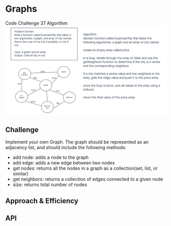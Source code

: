 # Graphs

Code Challenge 37 Algorithm
![cc 37 whiteboard](./cc37.png)

## Challenge

Implement your own Graph. The graph should be represented as an adjacency list, and should include the following methods:

- add node: adds a node to the graph
- add edge: adds a new edge between two nodes
- get nodes: returns all the nodes in a graph as a collection(set, list, or similar)
- get neighbors: returns a collection of edges connected to a given node
- size: returns total number of nodes

## Approach & Efficiency
<!-- What approach did you take? Why? What is the Big O space/time for this approach? -->

## API
<!-- Description of each method publicly available in your Graph -->

